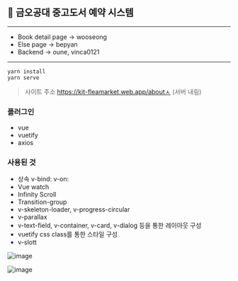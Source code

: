 ## 📔 금오공대 중고도서 예약 시스템

---

- Book detail page -> wooseong
- Else page -> bepyan
- Backend -> oune, vinca0121
---
```
yarn install
yarn serve
``` 

> 사이트 주소
> https://kit-fleamarket.web.app/aboutㅅ (서버 내림)


### 플러그인
- vue
- vuetify
- axios
### 사용된 것
- 상속 v-bind: v-on:
- Vue watch 
- Infinity Scroll
- Transition-group
- v-skeleton-loader, v-progress-circular
- v-parallax
- v-text-field, v-container, v-card, v-dialog 등을 통한 레이아웃 구성
- vuetify css class를 통한 스타일 구성
- v-slott

![image](https://user-images.githubusercontent.com/65283190/141650789-bf3a7e24-31dd-4b1f-a226-a46da30a335e.png)

![image](https://github.com/Vinca0121/FleaMarket/assets/98202797/2993c190-64e0-436b-9571-c270100200d9)

